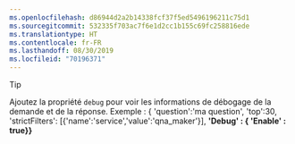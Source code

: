```yaml
---
ms.openlocfilehash: d86944d2a2b14338fcf37f5ed5496196211c75d1
ms.sourcegitcommit: 532335f703ac7f6e1d2cc1b155c69fc258816ede
ms.translationtype: HT
ms.contentlocale: fr-FR
ms.lasthandoff: 08/30/2019
ms.locfileid: "70196371"
---
```

> [!TIP]
> Ajoutez la propriété `debug` pour voir les informations de débogage de la demande et de la réponse. Exemple : { 'question':'ma question', 'top':30, 'strictFilters': [{'name':'service','value':'qna_maker'}], **'Debug' : { 'Enable' : true}}**